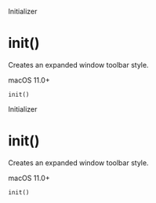 Initializer

# init()

Creates an expanded window toolbar style.

macOS 11.0+

    
    
    init()

Initializer

# init()

Creates an expanded window toolbar style.

macOS 11.0+

    
    
    init()


